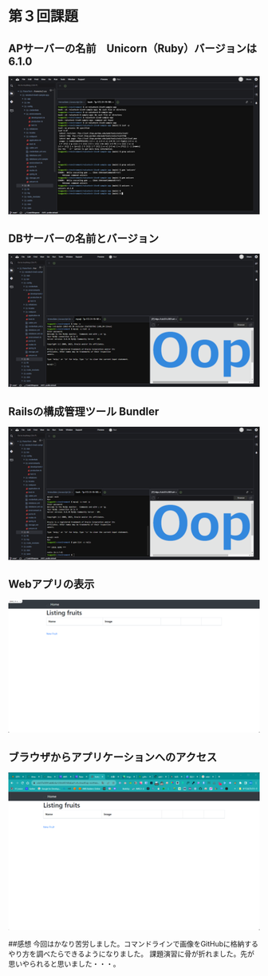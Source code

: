 # 第３回課題
## APサーバーの名前　Unicorn（Ruby）バージョンは　6.1.0
![APサーバーの名前とバージョン](Desktop/images/2023-unicorn.png)
## DBサーバーの名前とバージョン
![DBサーバーの名前　MySQL　Server version: 8.0.34 MySQL Community Server](Desktop/images/2023-09-22_20h30_02.png)
## Railsの構成管理ツール Bundler
![Railsの構成管理ツール　Bundler](Desktop/images/2023-09-22_20h33_03.png)
## Webアプリの表示
![Webアプリの表示](Desktop/images/2023-09-22_17h16_00.png)
## ブラウザからアプリケーションへのアクセス
![ブラウザからのアプリケーションへのアクセス](Desktop/images/2023-09-24_21h47_50.png)

##感想
今回はかなり苦労しました。コマンドラインで画像をGitHubに格納するやり方を調べたらできるようになりました。
課題演習に骨が折れました。先が思いやられると思いました・・・。
